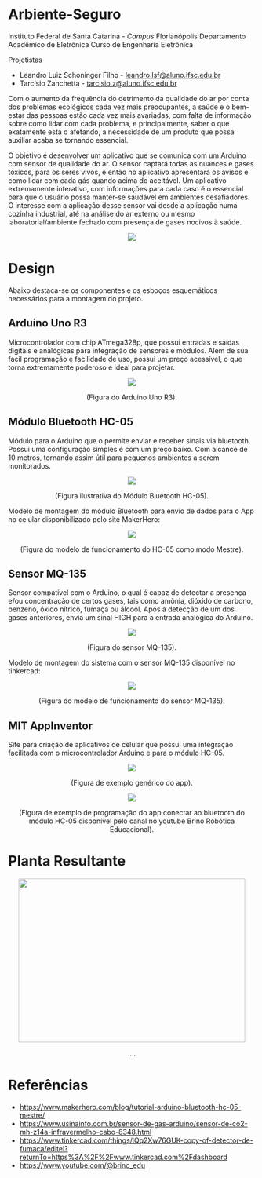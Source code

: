 # Arbiente-Seguro

Instituto Federal de Santa Catarina - *Campus* Florianópolis
Departamento Acadêmico de Eletrônica
Curso de Engenharia Eletrônica

Projetistas

* Leandro Luiz Schoninger Filho - <leandro.lsf@aluno.ifsc.edu.br>
* Tarcísio Zanchetta - <tarcisio.z@aluno.ifsc.edu.br>


Com o aumento da frequência do detrimento da qualidade do ar por
conta dos problemas ecológicos cada vez mais preocupantes, a saúde e o
bem-estar das pessoas estão cada vez mais avariadas, com falta de
informação sobre como lidar com cada problema, e principalmente, saber o que
exatamente está o afetando, a necessidade de um produto que possa auxiliar
acaba se tornando essencial.

O objetivo é desenvolver um aplicativo que se comunica com um Arduino
com sensor de qualidade do ar. O sensor captará todas as nuances e gases
tóxicos, para os seres vivos, e então no aplicativo apresentará os avisos e
como lidar com cada gás quando acima do aceitável. Um aplicativo
extremamente interativo, com informações para cada caso é o essencial para
que o usuário possa manter-se saudável em ambientes desafiadores.
O interesse com a aplicação desse sensor vai desde a aplicação numa
cozinha industrial, até na análise do ar externo ou mesmo laboratorial/ambiente
fechado com presença de gases nocivos à saúde.


<p align="center">
  <img src="https://github.com/user-attachments/assets/f3a6f94a-fe15-46d0-91bb-25d809eb9a3f">
</p>


# Design

  Abaixo destaca-se os componentes e os esboços esquemáticos necessários para a montagem do projeto.

## Arduino Uno R3

  Microcontrolador com chip ATmega328p, que possui entradas e saídas digitais e analógicas para integração de sensores e módulos. Além de sua fácil programação e facilidade de uso, possui um preço acessível, o que torna extremamente poderoso e ideal para projetar.

<p align="center">
  <img src="https://github.com/user-attachments/assets/58e84fa7-da44-4f20-aa4a-aa0d4f614356">
</p>
<p align="center">(Figura do Arduino Uno R3).</p>


## Módulo Bluetooth HC-05

Módulo para o Arduino que o permite enviar e receber sinais via bluetooth. Possui uma configuração simples e com um preço baixo. Com alcance de 10 metros, tornando assim útil para pequenos ambientes a serem monitorados.

<p align="center">
  <img src="https://github.com/user-attachments/assets/e5673005-e40a-4f9e-9864-4adf0303e5ab">
</p>
<p align="center">(Figura ilustrativa do Módulo Bluetooth HC-05).</p>


Modelo de montagem do módulo Bluetooth para envio de dados para o App no celular disponibilizado pelo site MakerHero:

<p align="center">
  <img src="https://github.com/user-attachments/assets/4f73ba83-8e0a-4c6d-9243-ca6956771557">
</p>
<p align="center">(Figura do modelo de funcionamento do HC-05 como modo Mestre).</p>


## Sensor MQ-135

Sensor compatível com o Arduino, o qual é capaz de detectar a presença e/ou concentração de certos gases, tais como amônia, dióxido de carbono, benzeno, óxido nítrico, fumaça ou álcool. Após a detecção de um dos gases anteriores, envia um sinal HIGH para a entrada analógica do Arduino. 

<p align="center">
  <img src="https://github.com/user-attachments/assets/d1641f76-6be4-4ef6-9b02-4e36e0524786">
</p>
<p align="center">(Figura do sensor MQ-135).</p>


Modelo de montagem do sistema com o sensor MQ-135 disponível no tinkercad:

<p align="center">
  <img src="https://github.com/user-attachments/assets/c5d18167-9eb6-4c59-a30e-511d01eaeacb">
</p>
<p align="center">(Figura do modelo de funcionamento do sensor MQ-135).</p>


## MIT AppInventor

Site para criação de aplicativos de celular que possui uma integração facilitada com o microcontrolador Arduino e para o módulo HC-05.

<p align="center">
  <img src="https://github.com/user-attachments/assets/373f85d0-1953-4447-ada9-faf233437bab">
</p>
<p align="center">(Figura de exemplo genérico do app).</p>




<p align="center">
  <img src="https://github.com/user-attachments/assets/e01d0f1d-46af-472e-aed8-f8e7cb80e46e">
</p>
<p align="center">(Figura de exemplo de programação do app conectar ao bluetooth do módulo HC-05 disponível pelo canal no youtube Brino Robótica Educacional).</p>



# Planta Resultante

<p align="center">
  <img width=462 height=334 src="https://github.com/user-attachments/assets/b1e0c797-3024-4e38-9362-ce7e15af6e52">
</p>
<p align="center">....</p>


# Referências
* https://www.makerhero.com/blog/tutorial-arduino-bluetooth-hc-05-mestre/
* https://www.usinainfo.com.br/sensor-de-gas-arduino/sensor-de-co2-mh-z14a-infravermelho-cabo-8348.html
* https://www.tinkercad.com/things/iQq2Xw76GUK-copy-of-detector-de-fumaca/editel?returnTo=https%3A%2F%2Fwww.tinkercad.com%2Fdashboard
* https://www.youtube.com/@brino_edu
